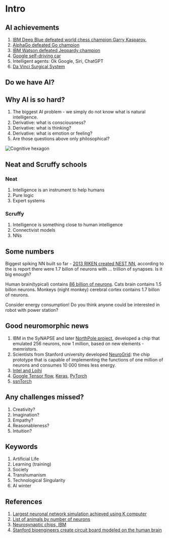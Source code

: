 # Intro

## AI achievements 

1. [IBM Deep Blue defeated world chess champion Garry Kasparov.](https://en.wikipedia.org/wiki/Deep_Blue_versus_Garry_Kasparov)
1. [AlphaGo defeated Go champion](https://en.wikipedia.org/wiki/AlphaGo)
1. [IBM Watson defeated Jeopardy champion](https://en.wikipedia.org/wiki/Watson_(computer)#Jeopardy!)
1. [Google self-driving car](https://en.wikipedia.org/wiki/Autonomous_car#Google_self-driving_car)
1. Intelligent agents: Ok Google, Siri, ChatGPT
1. [Da Vinci Surgical System](https://en.wikipedia.org/wiki/Da_Vinci_Surgical_System)

## Do we have AI?

## Why AI is so hard?

1. The biggest AI problem - we simply do not know what is natural intelligence.
1. Derivative: what is consciousness?
1. Derivative: what is thinking?
1. Derivative: what is emotion or feeling? 
1. Are those questions above only philosophical?

![Cognitive hexagon](https://upload.wikimedia.org/wikipedia/commons/thumb/d/dd/Cognitive_Science_Hexagon.svg/1024px-Cognitive_Science_Hexagon.svg.png)

## Neat and Scruffy schools

### Neat

1. Intelligence is an instrument to help humans 
1. Pure logic
1. Expert systems

### Scruffy 

1. Intelligence is something close to human intelligence
1. Connectivist models
1. NNs

## Some numbers

Biggest spiking NN built so far - [2013 RIKEN created NEST NN]((http://www.riken.jp/en/pr/press/2013/20130802_1)), according to the is report there were 1.7 billon of neurons with ... trillion of synapses. Is it big enough? 

Human brain(typical) contains [86 billion of neurons](http://en.wikipedia.org/wiki/List_of_animals_by_number_of_neurons).
Cats brain contains 1.5 billon neurons.
Monkeys (night monkey) cerebral cortex contains 1.7 billon of neurons.

Consider energy consumption! 
Do you think anyone could be interested in robot with power station?

## Good neuromorphic news

1. IBM in the SyNAPSE and later [NorthPole project](https://research.ibm.com/blog/northpole-ibm-ai-chip), developed a chip that emulated 256 neurons, now 1 million, based on new elements - memristors.
1. Scientists from Stanford university developed [NeuroGrid](https://web.stanford.edu/group/brainsinsilicon/blog/neurogrid_board/): the chip prototype that is capable of implementing the functions of one million of neurons and consumes 10 000 times less energy.
2. [Intel and Loihi](https://www.intel.com/content/www/us/en/newsroom/news/intel-unveils-neuromorphic-loihi-2-lava-software.html#gs.aem618)
4. [Google Tensor flow](https://www.blog.google/topics/google-cloud/google-cloud-offer-tpus-machine-learning/), [Keras](https://www.datacamp.com/community/tutorials/deep-learning-python), [PyTorch](https://pytorch.org/tutorials/)
5. [ssnTorch](https://snntorch.readthedocs.io/en/latest/index.html)

## Any challenges missed?

1. Creativity?
1. Imagination?
1. Empathy?
1. Reasonableness?
1. Intuition?

## Keywords

1. Artificial Life
1. Learning (training)
1. Society
1. Transhumanism
1. Technological Singularity
1. AI winter

## References

1. [Largest neuronal network simulation achieved using K computer](http://www.riken.jp/en/pr/press/2013/20130802_1)
1. [List of animals by number of neurons](http://en.wikipedia.org/wiki/List_of_animals_by_number_of_neurons)
1. [Neurosynaptic chips, IBM](http://www.research.ibm.com/cognitive-computing/neurosynaptic-chips.shtml#fbid=f1HQ57tWR3E)
1. [Stanford bioengineers create circuit board modeled on the human brain](http://news.stanford.edu/pr/2014/pr-neurogrid-boahen-engineering-042814.html)

